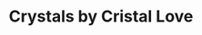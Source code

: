 ---
title: "Crystals by Cristal Love"
url: /fremont/crystals-by-cristal-love/
shop: interior decoration
---